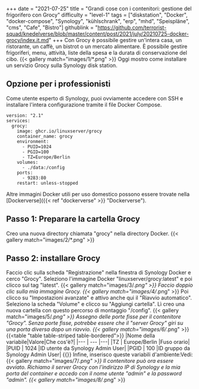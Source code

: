+++
date = "2021-07-25"
title = "Grandi cose con i contenitori: gestione del frigorifero con Grocy"
difficulty = "level-1"
tags = ["diskstation", "Docker", "docker-compose", "Synology", "kühlschrank", "erp", "mhd", "Speispläne", "cms", "Cafe", "Bistro"]
githublink = "https://github.com/terrorist-squad/knedelverse/blob/master/content/post/2021/july/20210725-docker-grocy/index.it.md"
+++
Con Grocy è possibile gestire un'intera casa, un ristorante, un caffè, un bistrot o un mercato alimentare. È possibile gestire frigoriferi, menu, attività, liste della spesa e la durata di conservazione del cibo.
{{< gallery match="images/1/*.png" >}}
Oggi mostro come installare un servizio Grocy sulla Synology disk station.
## Opzione per i professionisti
Come utente esperto di Synology, puoi ovviamente accedere con SSH e installare l'intera configurazione tramite il file Docker Compose.
```
version: "2.1"
services:
  grocy:
    image: ghcr.io/linuxserver/grocy
    container_name: grocy
    environment:
      - PUID=1024
      - PGID=100
      - TZ=Europe/Berlin
    volumes:
      - ./data:/config
    ports:
      - 9283:80
    restart: unless-stopped

```
Altre immagini Docker utili per uso domestico possono essere trovate nella [Dockerverse]({{< ref "dockerverse" >}} "Dockerverse").
## Passo 1: Preparare la cartella Grocy
Creo una nuova directory chiamata "grocy" nella directory Docker.
{{< gallery match="images/2/*.png" >}}

## Passo 2: installare Grocy
Faccio clic sulla scheda "Registrazione" nella finestra di Synology Docker e cerco "Grocy". Seleziono l'immagine Docker "linuxserver/grocy:latest" e poi clicco sul tag "latest".
{{< gallery match="images/3/*.png" >}}
Faccio doppio clic sulla mia immagine Grocy.
{{< gallery match="images/4/*.png" >}}
Poi clicco su "Impostazioni avanzate" e attivo anche qui il "Riavvio automatico". Seleziono la scheda "Volume" e clicco su "Aggiungi cartella". Lì creo una nuova cartella con questo percorso di montaggio "/config".
{{< gallery match="images/5/*.png" >}}
Assegno delle porte fisse per il contenitore "Grocy". Senza porte fisse, potrebbe essere che il "server Grocy" giri su una porta diversa dopo un riavvio.
{{< gallery match="images/6/*.png" >}}
{{<table "table table-striped table-bordered">}}
|Nome della variabile|Valore|Che cos'è?|
|--- | --- |---|
|TZ | Europe/Berlin |Fuso orario|
|PUID | 1024 |ID utente da Synology Admin User|
|PGID |	100 |ID gruppo da Synology Admin User|
{{</table>}}
Infine, inserisco queste variabili d'ambiente:Vedi:
{{< gallery match="images/7/*.png" >}}
Il contenitore può ora essere avviato. Richiamo il server Grocy con l'indirizzo IP di Synology e la mia porta del container e accedo con il nome utente "admin" e la password "admin".
{{< gallery match="images/8/*.png" >}}

